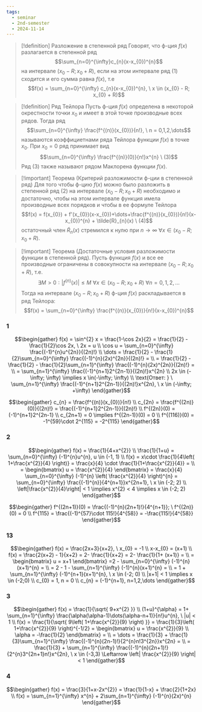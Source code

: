 ```yaml
---
tags:
  - seminar
  - 2nd-semester
  - 2024-11-14
---
```

 > [!definition]  Разложение в степенной ряд
 > Говорят, что ф-ция $f(x)$ разлагается в степенной ряд
 > $$\sum_{n=0}^{\infty}c_{n}(x-x_{0})^{n}$$
 > на интервале $(x_{0}-R;x_{0}+R)$, если на этом интервале ряд (1) сходится и его сумма равна $f(x)$, т.е
 > $$f(x) = \sum_{n=0}^{\infty} c_{n}(x-x_{0})^{n}, \ x \in (x_{0} - R; x_{0} + R)$$

> [!definition] Ряд Тейлора
> Пусть ф-ция $f(x)$ определена в некоторой окрестности точки $x_{0}$ и имеет в этой точке производные всех рядов. Тогда ряд 
> $$\sum_{n=0}^{\infty} \frac{f^{(n)}(x_{0})}{n!}, \ n = 0,1,2,\dots$$
> называются коэффициетнами ряда Тейлора функции $f(x)$ в точке $x_{0}$.
> При $x_{0} = 0$ ряд принимает вид 
> $$\sum_{n=0}^{\infty} \frac{f^{(n)}(0)}{n!}x^{n} \ (3)$$
> Ряд (3) также называют рядом Маклорена функции $f(x)$.

> [!important] Теорема (Критерий разложимости ф-ции в степенной ряд) 
> Для того чтобы ф-цию $f(x)$ можно было разложить в степенной ряд (2) на интервале $(x_{0}-R;x_{0}+R)$ необходимо и достаточно, чтобы на этом интервале функция имела производные всех порядков и чтобы в ее формуле Тейлора
> $$f(x) = f(x_{0}) + f'(x_{0})(x-x_{0})+\dots+\frac{f^{(n)}(x_{0})}{n!}(x-x_{0})^{n} + \tilde{R}_{n}(x) \ (4)$$
> остаточный член $\tilde{R}_{n}(x)$ стремился к нулю при $n \to \infty \ \forall x \in (x_{0}-R;x_{0}+R)$.

> [!important] Теорема (Достаточные условия разложимости функции в степенной ряд).
> Пусть функция $f(x)$ и все ее производные ограничены в совокупности на интервале $(x_{0}-R;x_{0}+R)$, т.е.
> $$\exists M > 0: |f^{(n)}(x)| \leq M \ \forall x \in (x_{0}-R;x_{0}+R) \ \forall n = 0,1,2,\dots$$
> Тогда на интервале $(x_{0}-R;x_{0}+R)$ ф-ция $f(x)$ раскладывается в ряд Тейлора:
> $$f(x) = \sum_{n=0}^{\infty} \frac{f^{(n)}(x_{0})}{n!}(x-x_{0})^{n}$$

### 1

$$\begin{gather}
f(x) = \sin^{2} x = \frac{1-\cos 2x}{2} = \frac{1}{2} - \frac{1}{2}\cos 2x, \ 2x = u \\
\cos u = \sum_{n=0}^{\infty} \frac{(-1)^{n}u^{2n}}{(2n)!} \\
\dots = \frac{1}{2} - \frac{1}{2}\sum_{n=0}^{\infty} \frac{(-1)^{n}(2x)^{2n}}{(2n)!} = \\
= \frac{1}{2} - \frac{1}{2} - \frac{1}{2}\sum_{n=1}^{\infty} \frac{(-1)^{n}(2x)^{2n}}{(2n)!} = \\
= \sum_{n=1}^{\infty} \frac{(-1)^{n+1}2^{2n-1}}{(2n)!}x^{2n} \\
2x \in (-\infty; \infty) \implies x \in(-\infty; \infty) \\
\text{Ответ: } \ \sum_{n=1}^{\infty} \frac{(-1)^{n+1}2^{2n-1}}{(2n)!}x^{2n}, \ x \in (-\infty; +\infty)
\end{gather}$$

$$\begin{gather}
c_{n} = \frac{f^{(n)}(x_{0})}{n!} \\
c_{2n} = \frac{f^{(2n)}(0)}{(2n)!} = \frac{(-1)^{n+1}2^{2n-1}}{(2n)!} \\
f^{(2n)}(0) = (-1)^{n+1}2^{2n-1} \\
c_{2n+1} = 0 \implies f^{(2n-1)}(0) = 0 \\
f^{(116)}(0) = -1^{59}\cdot 2^{115} = -2^{115}
\end{gather}$$

### 2

$$\begin{gather}
f(x) = \frac{1}{4+x^{2}} \\
\frac{1}{1+u} = \sum_{n=0}^{\infty} (-1)^{n}u^{n}, u \in (-1, 1) \\
f(x) = x\cdot \frac{1}{4\left( 1+\frac{x^{2}}{4} \right)} = \frac{x}{4} \cdot \frac{1}{1+\frac{x^{2}}{4}} = \\
= \begin{bmatrix}
u = \frac{x^{2}}{4}
\end{bmatrix} = \frac{x}{4} \sum_{n=0}^{\infty} (-1)^{n} \left( \frac{x^{2}}{4} \right)^{n} = \sum_{n=0}^{\infty} \frac{(-1)^{n}}{4^{n+1}}x^{2n+1}, \ x \in (-2; 2) \\
\left|\frac{x^{2}}{4}\right| < 1 \implies x^{2} < 4 \implies x \in (-2; 2)
\end{gather}$$

$$\begin{gather}
f^{(2n+1)}(0) = \frac{(-1)^{n}(2n+1)!}{4^{n+1}}; \ f^{(2n)}(0) = 0 \\
f^{115} = \frac{(-1)^{57}\cdot 115!}{4^{58}} = -\frac{115!}{4^{58}}
\end{gather}$$

### 13

$$\begin{gather}
f(x) = \frac{2x+3}{x+2}, \ x_{0} = -1 \\
x-x_{0} = (x+1) \\
f(x) = \frac{2(x+2) - 1}{x+2} = 2- \frac{1}{x+2} = 2- \frac{1}{1+ (x+1)} = \\
= \begin{bmatrix}
u = x+1 
\end{bmatrix} =2 - \sum_{n=0}^{\infty} (-1)^{n}(x+1)^{n} = \\
= 2 - 1 - \sum_{n=1}^{\infty} (-1)^{n}(x+1)^{n} = \\
= 1 + \sum_{n=1}^{\infty} (-1)^{n+1}(x+1)^{n}, \ x \in (-2; 0) \\
|x+1| < 1 \implies x \in (-2;0) \\
c_{0} = 1, n = 0 \\
c_{n} = (-1)^{n+1}, n=1,2,\dots
\end{gather}$$

### 3

$$\begin{gather}
f(x) = \frac{1}{\sqrt{ 9+x^{2} }} \\
(1+u)^{\alpha} = 1+ \sum_{n=1}^{\infty} \frac{\alpha(\alpha-1)\dots(\alpha-n+1)}{n!}u^{n}, \ |u| < 1 \\
f(x) = \frac{1}{\sqrt{ 9\left( 1+\frac{x^{2}}{9} \right) }} = \frac{1}{3}\left( 1+\frac{x^{2}}{9} \right)^{-1/2} = \begin{bmatrix}
u = \frac{x^{2}}{9} \\
\alpha = -\frac{1}{2}
\end{bmatrix} = \\
= \dots = \frac{1}{3} + \frac{1}{3}\sum_{n=1}^{\infty} \frac{(-1)^{n}(2n-1)!}{2^{n}n!3^{2n}}x^{2n} = \\
= \frac{1}{3} + \sum_{n=1}^{\infty} \frac{(-1)^{n}(2n+1)!}{2^{n}3^{2n+1}n!}x^{2n}, \ x \in (-3,3) \Leftarrow \left| \frac{x^{2}}{9} \right| < 1
\end{gather}$$


### 4

$$\begin{gather}
f(x) = \frac{3}{1+x-2x^{2}} = \frac{1}{1-x} + \frac{2}{1+2x} \\
f(x) = \sum_{n=1}^{\infty} x^{n} + 2\sum_{n=1}^{\infty} (-1)^{n}(2x)^{n}
\end{gather}$$
